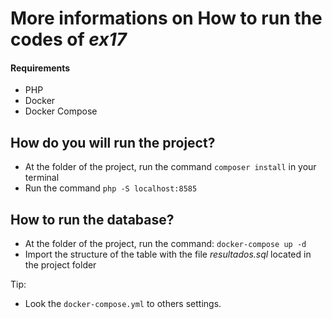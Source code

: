 # More informations on How to run the codes of *ex17*

#### Requirements
- PHP
- Docker
- Docker Compose

## How do you will run the project?
- At the folder of the project, run the command `composer install` in your terminal
- Run the command `php -S localhost:8585`

## How to run the database?
- At the folder of the project, run the command: `docker-compose up -d`
- Import the structure of the table with the file *resultados.sql* located in the project folder

Tip:
- Look the `docker-compose.yml` to others settings.